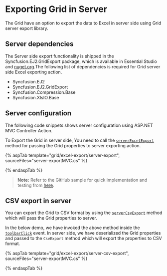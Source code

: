# Exporting Grid in Server

The Grid have an option to export the data to Excel in server side using Grid server export library.

## Server dependencies

The Server side export functionality is shipped in the Syncfusion.EJ2.GridExport package, which is available in Essential Studio and [nuget.org](https://www.nuget.org/).The following list of dependencies is required for Grid server side Excel exporting action.

* Syncfusion.EJ2
* Syncfusion.EJ2.GridExport
* Syncfusion.Compression.Base
* Syncfusion.XlsIO.Base

## Server configuration

The following code snippets shows server configuration using ASP.NET MVC Controller Action.

To Export the Grid in server side, You need to call the
 [`serverExcelExport`](https://ej2.syncfusion.com/documentation/api/grid/#serverexcelexport) method for passing the Grid properties to server exporting action.

{% aspTab template="grid/excel-export/server-export", sourceFiles="server-exportMVC.cs" %}

{% endaspTab %}

> **Note:** Refer to the GitHub sample for quick implementation and testing from [here](https://github.com/SyncfusionExamples/MVC-EJ2-Grid-server-side-exporting).

## CSV export in server

You can export the Grid to CSV format by using the [`serverCsvExport`](https://ej2.syncfusion.com/documentation/api/grid/#servercsvexport) method which will pass the Grid properties to server.

In the below demo, we have invoked the above method inside the [`toolbarClick`](https://ej2.syncfusion.com/documentation/api/grid/#toolbarclick) event. In server side, we have deserialized the Grid properties and passed to the `CsvExport` method which will export the properties to CSV format.

{% aspTab template="grid/excel-export/server-csv-export", sourceFiles="server-exportMVC.cs" %}

{% endaspTab %}